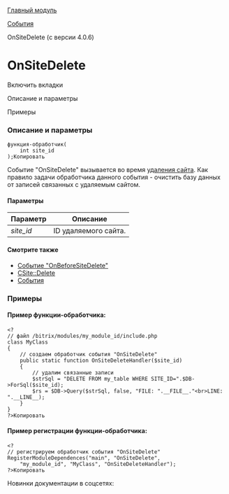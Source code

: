 [Главный модуль](/api_help/main/index.php)

[События](/api_help/main/events/index.php)

OnSiteDelete (с версии 4.0.6)

OnSiteDelete
============

Включить вкладки

Описание и параметры

Примеры

### Описание и параметры

```
функция-обработчик(
	int site_id
);Копировать
```

Событие "OnSiteDelete" вызывается во время [удаления сайта](/api_help/main/reference/csite/delete.php). Как правило задачи обработчика данного события - очистить базу данных от записей связанных с удаляемым сайтом.

#### Параметры

| Параметр | Описание |
| --- | --- |
| *site\_id* | ID удаляемого сайта. |

#### Смотрите также

* [Событие "OnBeforeSiteDelete"](/api_help/main/events/onbeforesitedelete.php)
* [CSite::Delete](/api_help/main/reference/csite/delete.php)
* [События](http://dev.1c-bitrix.ru/learning/course/index.php?COURSE_ID=43&LESSON_ID=3493)

### Примеры

#### Пример функции-обработчика:

```
<?
// файл /bitrix/modules/my_module_id/include.php
class MyClass
{
	// создаем обработчик события "OnSiteDelete"
	public static function OnSiteDeleteHandler($site_id)
	{
		// удалим связанные записи
		$strSql = "DELETE FROM my_table WHERE SITE_ID=".$DB->ForSql($site_id);
		$rs = $DB->Query($strSql, false, "FILE: ".__FILE__."<br>LINE: ".__LINE__);
	}
}
?>Копировать
```

#### Пример регистрации функции-обработчика:

```
<?
// регистрируем обработчик события "OnSiteDelete"
RegisterModuleDependences("main", "OnSiteDelete", 
	"my_module_id", "MyClass", "OnSiteDeleteHandler");
?>Копировать
```

Новинки документации в соцсетях: